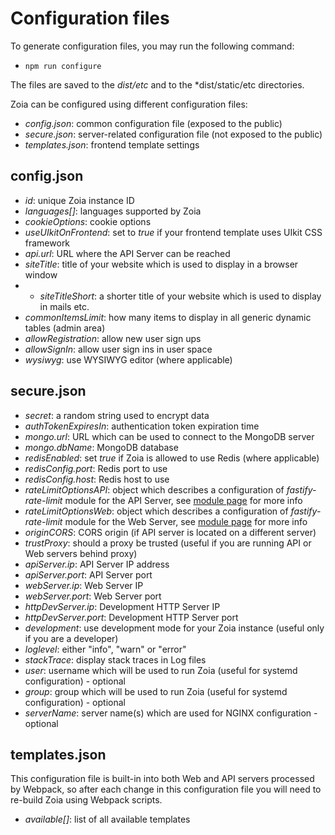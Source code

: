 # Configuration files

To generate configuration files, you may run the following command:

* `npm run configure`

The files are saved to the *dist/etc* and to the *dist/static/etc directories.

Zoia can be configured using different configuration files:

* *config.json*: common configuration file (exposed to the public)
* *secure.json*: server-related configuration file (not exposed to the public)
* *templates.json*: frontend template settings

## config.json

* *id*: unique Zoia instance ID
* *languages[]*: languages supported by Zoia 
* *cookieOptions*: cookie options
* *useUIkitOnFrontend*: set to *true* if your frontend template uses UIkit CSS framework
* *api.url*: URL where the API Server can be reached
* *siteTitle*: title of your website which is used to display in a browser window
* * *siteTitleShort*: a shorter title of your website which is used to display in mails etc.
* *commonItemsLimit*: how many items to display in all generic dynamic tables (admin area)
* *allowRegistration*: allow new user sign ups
* *allowSignIn*: allow user sign ins in user space
* *wysiwyg*: use WYSIWYG editor (where applicable)

## secure.json

* *secret*: a random string used to encrypt data
* *authTokenExpiresIn*: authentication token expiration time
* *mongo.url*: URL which can be used to connect to the MongoDB server
* *mongo.dbName*: MongoDB database
* *redisEnabled*: set *true* if Zoia is allowed to use Redis (where applicable)
* *redisConfig.port*: Redis port to use
* *redisConfig.host*: Redis host to use
* *rateLimitOptionsAPI*: object which describes a configuration of *fastify-rate-limit* module for the API Server, see [module page](https://github.com/fastify/fastify-rate-limit) for more info
* *rateLimitOptionsWeb*: object which describes a configuration of *fastify-rate-limit* module for the Web Server, see [module page](https://github.com/fastify/fastify-rate-limit) for more info
* *originCORS*: CORS origin (if API server is located on a different server)
* *trustProxy*: should a proxy be trusted (useful if you are running API or Web servers behind proxy)
* *apiServer.ip*: API Server IP address
* *apiServer.port*: API Server port
* *webServer.ip*: Web Server IP
* *webServer.port*: Web Server port
* *httpDevServer.ip*: Development HTTP Server IP
* *httpDevServer.port*: Development HTTP Server port
* *development*: use development mode for your Zoia instance (useful only if you are a developer)
* *loglevel*: either "info", "warn" or "error"
* *stackTrace*: display stack traces in Log files
* *user*: username which will be used to run Zoia (useful for systemd configuration) - optional
* *group*: group which will be used to run Zoia (useful for systemd configuration) - optional
* *serverName*: server name(s) which are used for NGINX configuration - optional

## templates.json

This configuration file is built-in into both Web and API servers processed by Webpack, so after each change in this configuration file you will need to re-build Zoia using Webpack scripts.

* *available[]*: list of all available templates